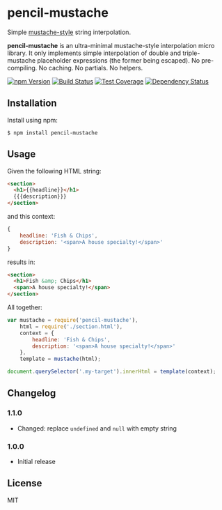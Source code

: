 # pencil-mustache

Simple [mustache-style][mustache] string interpolation.

__pencil-mustache__ is an ultra-minimal mustache-style interpolation micro
library. It only implements simple interpolation of double and triple-mustache
placeholder expressions (the former being escaped). No pre-compiling. No
caching. No partials. No helpers.

[![npm Version][npm-badge]][npm]
[![Build Status][build-badge]][build-status]
[![Test Coverage][coverage-badge]][coverage-result]
[![Dependency Status][dep-badge]][dep-status]

## Installation

Install using npm:

    $ npm install pencil-mustache

## Usage

Given the following HTML string:

```html
<section>
  <h1>{{headline}}</h1>
  {{{description}}}
</section>
```

and this context:

```js
{
    headline: 'Fish & Chips',
    description: '<span>A house specialty!</span>'
}
```

results in:

```html
<section>
  <h1>Fish &amp; Chips</h1>
  <span>A house specialty!</span>
</section>
```

All together:

```js
var mustache = require('pencil-mustache'),
    html = require('./section.html'),
    context = {
        headline: 'Fish & Chips',
        description: '<span>A house specialty!</span>'
    },
    template = mustache(html);

document.querySelector('.my-target').innerHtml = template(context);
```

## Changelog

### 1.1.0
- Changed: replace `undefined` and `null` with empty string

### 1.0.0
- Initial release

## License

MIT

[build-badge]: https://img.shields.io/travis/jimf/pencil-mustache/master.svg
[build-status]: https://travis-ci.org/jimf/pencil-mustache
[npm-badge]: https://img.shields.io/npm/v/pencil-mustache.svg
[npm]: https://www.npmjs.org/package/pencil-mustache
[coverage-badge]: https://img.shields.io/coveralls/jimf/pencil-mustache.svg
[coverage-result]: https://coveralls.io/r/jimf/pencil-mustache
[dep-badge]: https://img.shields.io/david/jimf/pencil-mustache.svg
[dep-status]: https://david-dm.org/jimf/pencil-mustache
[mustache]: https://github.com/janl/mustache.js/
